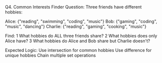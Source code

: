 Q4. Common Interests Finder
Question: Three friends have different hobbies:

Alice: {"reading", "swimming", "coding", "music"}
Bob: {"gaming", "coding", "music", "dancing"}
Charlie: {"reading", "gaming", "cooking", "music"}

Find: 
1 What hobbies do ALL three friends share? 
2 What hobbies does only Alice have? 
3 What hobbies do Alice and Bob share but Charlie doesn't?

Expected Logic:
Use intersection for common hobbies
Use difference for unique hobbies
Chain multiple set operations
